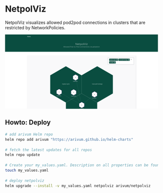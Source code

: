 # NetpolViz

NetpolViz visualizes allowed pod2pod connections in clusters that are restricted by NetworkPolicies.


![](./assets/screenshot.png)
## Howto: Deploy

```bash
# add arivum Helm repo
helm repo add arivum "https://arivum.github.io/helm-charts"

# fetch the latest updates for all repos
helm repo update

# Create your my_values.yaml. Description on all properties can be found in ./build/helm/README.md
touch my_values.yaml

# deploy netpolviz
helm upgrade --install -v my_values.yaml netpolviz arivum/netpolviz
```
